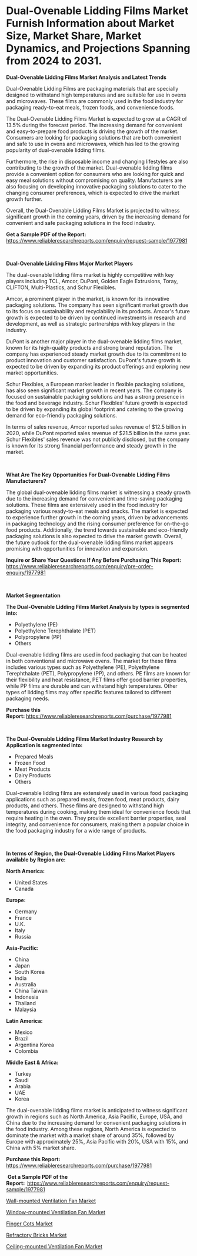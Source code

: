 <p><h1>Dual-Ovenable Lidding Films Market Furnish Information about Market Size, Market Share, Market Dynamics, and Projections Spanning from 2024 to 2031.</h1></p><p><strong>Dual-Ovenable Lidding Films Market Analysis and Latest Trends</strong></p>
<p><p>Dual-Ovenable Lidding Films are packaging materials that are specially designed to withstand high temperatures and are suitable for use in ovens and microwaves. These films are commonly used in the food industry for packaging ready-to-eat meals, frozen foods, and convenience foods. </p><p>The Dual-Ovenable Lidding Films Market is expected to grow at a CAGR of 13.5% during the forecast period. The increasing demand for convenient and easy-to-prepare food products is driving the growth of the market. Consumers are looking for packaging solutions that are both convenient and safe to use in ovens and microwaves, which has led to the growing popularity of dual-ovenable lidding films.</p><p>Furthermore, the rise in disposable income and changing lifestyles are also contributing to the growth of the market. Dual-ovenable lidding films provide a convenient option for consumers who are looking for quick and easy meal solutions without compromising on quality. Manufacturers are also focusing on developing innovative packaging solutions to cater to the changing consumer preferences, which is expected to drive the market growth further.</p><p>Overall, the Dual-Ovenable Lidding Films Market is projected to witness significant growth in the coming years, driven by the increasing demand for convenient and safe packaging solutions in the food industry.</p></p>
<p><strong>Get a Sample PDF of the Report:&nbsp;</strong> <a href="https://www.reliableresearchreports.com/enquiry/request-sample/1977981">https://www.reliableresearchreports.com/enquiry/request-sample/1977981</a></p>
<p>&nbsp;</p>
<p><strong>Dual-Ovenable Lidding Films Major Market Players</strong></p>
<p><p>The dual-ovenable lidding films market is highly competitive with key players including TCL, Amcor, DuPont, Golden Eagle Extrusions, Toray, CLIFTON, Multi-Plastics, and Schur Flexibles.</p><p>Amcor, a prominent player in the market, is known for its innovative packaging solutions. The company has seen significant market growth due to its focus on sustainability and recyclability in its products. Amcor's future growth is expected to be driven by continued investments in research and development, as well as strategic partnerships with key players in the industry.</p><p>DuPont is another major player in the dual-ovenable lidding films market, known for its high-quality products and strong brand reputation. The company has experienced steady market growth due to its commitment to product innovation and customer satisfaction. DuPont's future growth is expected to be driven by expanding its product offerings and exploring new market opportunities.</p><p>Schur Flexibles, a European market leader in flexible packaging solutions, has also seen significant market growth in recent years. The company is focused on sustainable packaging solutions and has a strong presence in the food and beverage industry. Schur Flexibles' future growth is expected to be driven by expanding its global footprint and catering to the growing demand for eco-friendly packaging solutions.</p><p>In terms of sales revenue, Amcor reported sales revenue of $12.5 billion in 2020, while DuPont reported sales revenue of $21.5 billion in the same year. Schur Flexibles' sales revenue was not publicly disclosed, but the company is known for its strong financial performance and steady growth in the market.</p></p>
<p>&nbsp;</p>
<p><strong>What Are The Key Opportunities For Dual-Ovenable Lidding Films Manufacturers?</strong></p>
<p><p>The global dual-ovenable lidding films market is witnessing a steady growth due to the increasing demand for convenient and time-saving packaging solutions. These films are extensively used in the food industry for packaging various ready-to-eat meals and snacks. The market is expected to experience further growth in the coming years, driven by advancements in packaging technology and the rising consumer preference for on-the-go food products. Additionally, the trend towards sustainable and eco-friendly packaging solutions is also expected to drive the market growth. Overall, the future outlook for the dual-ovenable lidding films market appears promising with opportunities for innovation and expansion.</p></p>
<p><strong>Inquire or Share Your Questions If Any Before Purchasing This Report:</strong> <a href="https://www.reliableresearchreports.com/enquiry/pre-order-enquiry/1977981">https://www.reliableresearchreports.com/enquiry/pre-order-enquiry/1977981</a></p>
<p>&nbsp;</p>
<p><strong>Market Segmentation</strong></p>
<p><strong>The Dual-Ovenable Lidding Films Market Analysis by types is segmented into:</strong></p>
<p><ul><li>Polyethylene (PE)</li><li>Polyethylene Terephthalate (PET)</li><li>Polypropylene (PP)</li><li>Others</li></ul></p>
<p><p>Dual-ovenable lidding films are used in food packaging that can be heated in both conventional and microwave ovens. The market for these films includes various types such as Polyethylene (PE), Polyethylene Terephthalate (PET), Polypropylene (PP), and others. PE films are known for their flexibility and heat resistance, PET films offer good barrier properties, while PP films are durable and can withstand high temperatures. Other types of lidding films may offer specific features tailored to different packaging needs.</p></p>
<p><strong>Purchase this Report:&nbsp;</strong><a href="https://www.reliableresearchreports.com/purchase/1977981">https://www.reliableresearchreports.com/purchase/1977981</a></p>
<p>&nbsp;</p>
<p><strong>The Dual-Ovenable Lidding Films Market Industry Research by Application is segmented into:</strong></p>
<p><ul><li>Prepared Meals</li><li>Frozen Food</li><li>Meat Products</li><li>Dairy Products</li><li>Others</li></ul></p>
<p><p>Dual-ovenable lidding films are extensively used in various food packaging applications such as prepared meals, frozen food, meat products, dairy products, and others. These films are designed to withstand high temperatures during cooking, making them ideal for convenience foods that require heating in the oven. They provide excellent barrier properties, seal integrity, and convenience for consumers, making them a popular choice in the food packaging industry for a wide range of products.</p></p>
<p>&nbsp;</p>
<p><strong>In terms of Region, the Dual-Ovenable Lidding Films Market Players available by Region are:</strong></p>
<p>
    <p> <strong> North America: </strong>
        <ul>
            <li>United States</li>
            <li>Canada</li>
        </ul>
        </p> 
    <p> <strong> Europe: </strong>
        <ul>
            <li>Germany</li>
            <li>France</li>
            <li>U.K.</li>
            <li>Italy</li>
            <li>Russia</li>
        </ul>
        </p> 
    <p> <strong> Asia-Pacific: </strong>
        <ul>
            <li>China</li>
            <li>Japan</li>
            <li>South Korea</li>
            <li>India</li>
            <li>Australia</li>
            <li>China Taiwan</li>
            <li>Indonesia</li>
            <li>Thailand</li>
            <li>Malaysia</li>
        </ul>
        </p> 
    <p> <strong> Latin America: </strong>
        <ul>
            <li>Mexico</li>
            <li>Brazil</li>
            <li>Argentina Korea</li>
            <li>Colombia</li>
        </ul>
        </p> 
    <p> <strong> Middle East & Africa: </strong>
        <ul>
            <li>Turkey</li>
            <li>Saudi</li>
            <li>Arabia</li>
            <li>UAE</li>
            <li>Korea</li>
        </ul>
    </p>
    </p>
<p><p>The dual-ovenable lidding films market is anticipated to witness significant growth in regions such as North America, Asia Pacific, Europe, USA, and China due to the increasing demand for convenient packaging solutions in the food industry. Among these regions, North America is expected to dominate the market with a market share of around 35%, followed by Europe with approximately 25%, Asia Pacific with 20%, USA with 15%, and China with 5% market share.</p></p>
<p><strong>Purchase this Report: </strong><a href="https://www.reliableresearchreports.com/purchase/1977981">https://www.reliableresearchreports.com/purchase/1977981</a></p>
<p>&nbsp;<strong>Get a Sample PDF of the Report:&nbsp;&nbsp;</strong><a href="https://www.reliableresearchreports.com/enquiry/request-sample/1977981">https://www.reliableresearchreports.com/enquiry/request-sample/1977981</a></p>
<p><strong></strong></p>
<p><p><a href="https://simplistic-meeting-7ee.notion.site/Wall-mounted-Ventilation-Fan-Market-Size-Growth-Outlook-from-2024-to-2031-projecting-at-Market-s-T-043830144998451193a3190889a24a4c">Wall-mounted Ventilation Fan Market</a></p><p><a href="https://skillful-vermicelli-b89.notion.site/Window-mounted-Ventilation-Fan-Market-with-the-goal-of-estimating-the-market-size-and-future-growth--29758afc6b48487caf86236aca0dc9de">Window-mounted Ventilation Fan Market</a></p><p><a href="https://view.publitas.com/reportprime-1/global-finger-cots-market-size-and-market-trends-insights-and-projections-from-2024-to-2031/">Finger Cots Market</a></p><p><a href="https://view.publitas.com/reportprime-1/refractory-bricks-market-growth-market-trends-covid-19-impact-and-forecasts-for-period-from-2024-2031/">Refractory Bricks Market</a></p><p><a href="https://eight-handstand-8fb.notion.site/Insights-into-Ceiling-mounted-Ventilation-Fan-Market-Size-Analysing-Market-Share-Trends-and-Growt-74e08b72671044e29a396aa1d35fbf51">Ceiling-mounted Ventilation Fan Market</a></p></p>